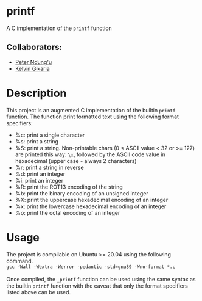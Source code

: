 # printf

A C implementation of the `printf` function

## Collaborators:
- [Peter Ndung'u](https://github.com/PeteJames21)
- [Kelvin Gikaria](https://github.com/Gikaria)

# Description
This project is an augmented C implementation of the builtin `printf` function. The function print formatted text using the following format specifiers:
- %c: print a single character
- %s: print a string
- %S: print a string. Non-printable chars (0 < ASCII value < 32 or >= 127) are printed this way: `\x`, followed by the ASCII code value in hexadecimal (upper case - always 2 characters)
- %r: print a string in reverse
- %d: print an integer
- %i: print an integer
- %R: print the ROT13 encoding of the string
- %b: print the binary encoding of an unsigned integer
- %X: print the uppercase hexadecimal encoding of an integer
- %x: print the lowercase hexadecimal encoding of an integer
- %o: print the octal encoding of an integer

# Usage
The project is compilable on Ubuntu >= 20.04 using the following command.<br>
```gcc -Wall -Wextra -Werror -pedantic -std=gnu89 -Wno-format *.c```<br><br>
Once compiled, the `_printf` function can be used using the same syntax as the builtin `printf` function with the caveat that only the format specifiers listed above can be used.
